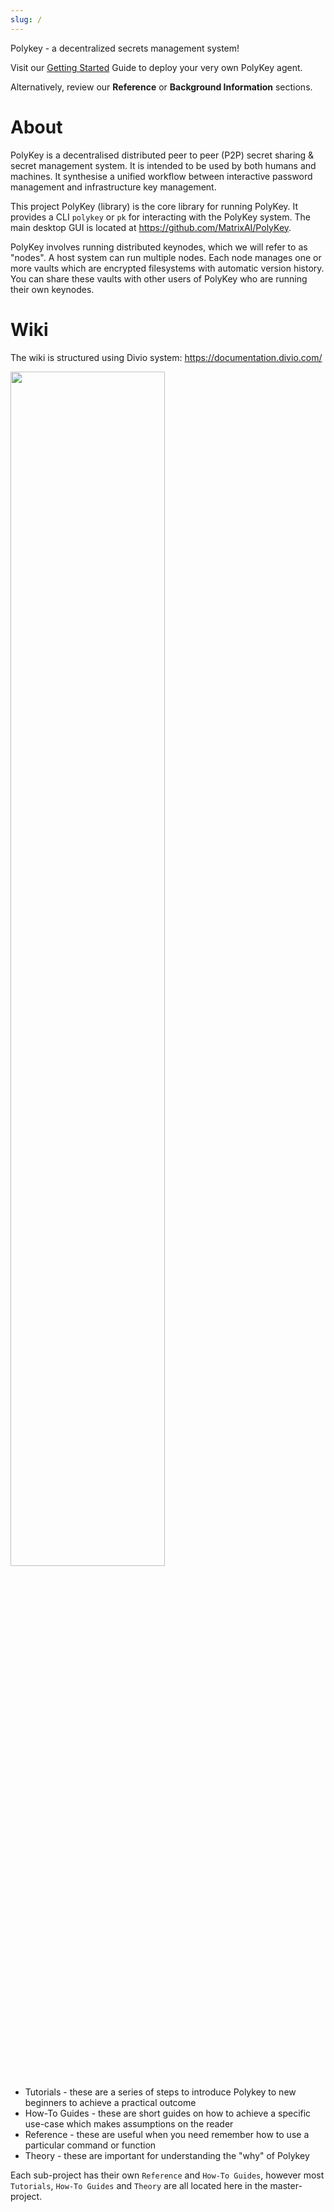 ```yaml
---
slug: /
---
```


Polykey - a decentralized secrets management system!

Visit our [Getting Started](https://github.com/MatrixAI/Polykey/wiki/getting-started) Guide to deploy your very own PolyKey agent.

Alternatively, review our **Reference** or **Background Information** sections.

# About

PolyKey is a decentralised distributed peer to peer (P2P) secret sharing & secret
management system. It is intended to be used by both humans and machines.
It synthesise a unified workflow between interactive password management and
infrastructure key management.

This project PolyKey (library) is the core library for running PolyKey. It
provides a CLI `polykey` or `pk` for interacting with the PolyKey system. The
main desktop GUI is located at https://github.com/MatrixAI/PolyKey.

PolyKey involves running distributed keynodes, which we will refer to as "nodes".
A host system can run multiple nodes. Each node manages one or more vaults which
are encrypted filesystems with automatic version history. You can share these
vaults with other users of PolyKey who are running their own keynodes.

# Wiki

The wiki is structured using Divio system: https://documentation.divio.com/

<img src="/images/divio_quadrant.png" width="70%" />

* Tutorials - these are a series of steps to introduce Polykey to new beginners to achieve a practical outcome
* How-To Guides - these are short guides on how to achieve a specific use-case which makes assumptions on the reader
* Reference - these are useful when you need remember how to use a particular command or function
* Theory - these are important for understanding the "why" of Polykey

Each sub-project has their own `Reference` and `How-To Guides`, however most `Tutorials`, `How-To Guides` and `Theory` are all located here in the master-project.
